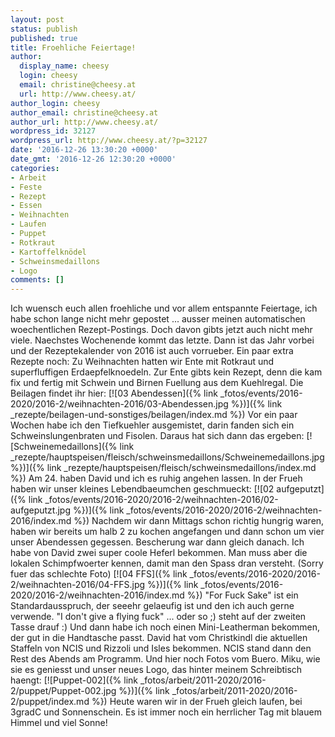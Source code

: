 ```yaml
---
layout: post
status: publish
published: true
title: Froehliche Feiertage!
author:
  display_name: cheesy
  login: cheesy
  email: christine@cheesy.at
  url: http://www.cheesy.at/
author_login: cheesy
author_email: christine@cheesy.at
author_url: http://www.cheesy.at/
wordpress_id: 32127
wordpress_url: http://www.cheesy.at/?p=32127
date: '2016-12-26 13:30:20 +0000'
date_gmt: '2016-12-26 12:30:20 +0000'
categories:
- Arbeit
- Feste
- Rezept
- Essen
- Weihnachten
- Laufen
- Puppet
- Rotkraut
- Kartoffelknödel
- Schweinsmedaillons
- Logo
comments: []
---
```

Ich wuensch euch allen froehliche und vor allem entspannte Feiertage, ich habe schon lange nicht mehr gepostet ... ausser meinen automatischen woechentlichen Rezept-Postings. Doch davon gibts jetzt auch nicht mehr viele. Naechstes Wochenende kommt das letzte. Dann ist das Jahr vorbei und der Rezeptekalender von 2016 ist auch vorrueber.
Ein paar extra Rezepte noch:
Zu Weihnachten hatten wir Ente mit Rotkraut und superfluffigen Erdaepfelknoedeln. Zur Ente gibts kein Rezept, denn die kam fix und fertig mit Schwein und Birnen Fuellung aus dem Kuehlregal.
Die Beilagen findet ihr hier:
[![03 Abendessen]({% link _fotos/events/2016-2020/2016-2/weihnachten-2016/03-Abendessen.jpg %})]({% link _rezepte/beilagen-und-sonstiges/beilagen/index.md %})
Vor ein paar Wochen habe ich den Tiefkuehler ausgemistet, darin fanden sich ein Schweinslungenbraten und Fisolen. Daraus hat sich dann das ergeben:
[![Schweinemedaillons]({% link _rezepte/hauptspeisen/fleisch/schweinsmedaillons/Schweinemedaillons.jpg %})]({% link _rezepte/hauptspeisen/fleisch/schweinsmedaillons/index.md %})
Am 24. haben David und ich es ruhig angehen lassen. In der Frueh haben wir unser kleines Lebendbaeumchen geschmueckt:
[![02 aufgeputzt]({% link _fotos/events/2016-2020/2016-2/weihnachten-2016/02-aufgeputzt.jpg %})]({% link _fotos/events/2016-2020/2016-2/weihnachten-2016/index.md %})
Nachdem wir dann Mittags schon richtig hungrig waren, haben wir bereits um halb 2 zu kochen angefangen und dann schon um vier unser Abendessen gegessen. Bescherung war dann gleich danach. Ich habe von David zwei super coole Heferl bekommen. Man muss aber die lokalen Schimpfwoerter kennen, damit man den Spass dran versteht. (Sorry fuer das schlechte Foto)
[![04 FFS]({% link _fotos/events/2016-2020/2016-2/weihnachten-2016/04-FFS.jpg %})]({% link _fotos/events/2016-2020/2016-2/weihnachten-2016/index.md %})
"For Fuck Sake" ist ein Standardausspruch, der seeehr gelaeufig ist und den ich auch gerne verwende. "I don't give a flying fuck" ... oder so ;) steht auf der zweiten Tasse drauf :) Und dann habe ich noch einen Mini-Leatherman bekommen, der gut in die Handtasche passt. David hat vom Christkindl die aktuellen Staffeln von NCIS und Rizzoli und Isles bekommen. NCIS stand dann den Rest des Abends am Programm.
Und hier noch Fotos vom Buero. Miku, wie sie es geniesst und unser neues Logo, das hinter meinem Schreibtisch haengt:
[![Puppet-002]({% link _fotos/arbeit/2011-2020/2016-2/puppet/Puppet-002.jpg %})]({% link _fotos/arbeit/2011-2020/2016-2/puppet/index.md %})
Heute waren wir in der Frueh gleich laufen, bei 3gradC und Sonnenschein. Es ist immer noch ein herrlicher Tag mit blauem Himmel und viel Sonne!
